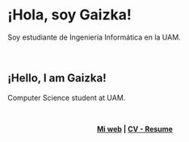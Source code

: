 <h1 class="text-3xl font-extrabold">¡Hola, soy Gaizka!</h1>

<p class="font-extralight">Soy estudiante de Ingeniería Informática en la <span class="text-green-600 font-bold">UAM</span>.</p>

<br/>

<h2 class="text-3xl font-extrabold">¡Hello, I am Gaizka!</h1>
<p class="font-extralight">Computer Science student at <span class="text-green-600 font-bold">UAM</span>.</p>

<br/>

<p align="center">
  <b>
    <a href="https://gaizkaurdangarin.es">Mi web</a>  |  
    <a href="">CV - Resume</a>
  </b>
</p>
